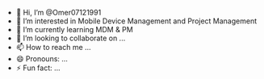 - 👋 Hi, I’m @Omer07121991
- 👀 I’m interested in Mobile Device Management and Project Management 
- 🌱 I’m currently learning MDM & PM
- 💞️ I’m looking to collaborate on ...
- 📫 How to reach me ...
- 😄 Pronouns: ...
- ⚡ Fun fact: ...

<!---
Omer07121991/Omer07121991 is a ✨ special ✨ repository because its `README.md` (this file) appears on your GitHub profile.
You can click the Preview link to take a look at your changes.
--->
